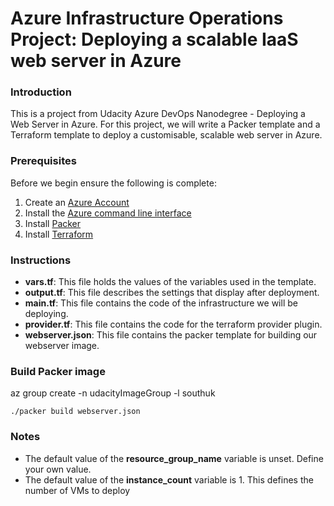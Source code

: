 # Azure Infrastructure Operations Project: Deploying a scalable IaaS web server in Azure

### Introduction

This is a project from Udacity Azure DevOps Nanodegree - Deploying a Web Server in Azure. For this project, we will write a Packer template and a Terraform template to deploy a customisable, scalable web server in Azure.

### Prerequisites

Before we begin ensure the following is complete:

1. Create an [Azure Account](https://portal.azure.com) 
2. Install the [Azure command line interface](https://docs.microsoft.com/en-us/cli/azure/install-azure-cli?view=azure-cli-latest)
3. Install [Packer](https://www.packer.io/downloads)
4. Install [Terraform](https://www.terraform.io/downloads.html)

### Instructions

* **vars.tf**: This file holds the values of the variables used in the template.
* **output.tf**: This file describes the settings that display after deployment.
* **main.tf**: This file contains the code of the infrastructure we will be deploying.
* **provider.tf**: This file contains the code for the terraform provider plugin.
* **webserver.json**: This file contains the packer template for building our webserver image.


### Build Packer image

az group create -n udacityImageGroup -l southuk

`./packer build webserver.json`

### Notes

* The default value of the **resource_group_name** variable is unset. Define your own value.
* The default value of the **instance_count** variable is 1. This defines the number of VMs to deploy
